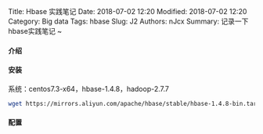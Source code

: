 Title: Hbase 实践笔记
Date: 2018-07-02 12:20
Modified: 2018-07-02 12:20
Category: Big data
Tags: hbase
Slug: J2
Authors: nJcx
Summary: 记录一下hbase实践笔记 ~


#### 介绍


#### 安装
系统：centos7.3-x64，hbase-1.4.8，hadoop-2.7.7

```bash
wget https://mirrors.aliyun.com/apache/hbase/stable/hbase-1.4.8-bin.tar.gz

```

#### 配置


